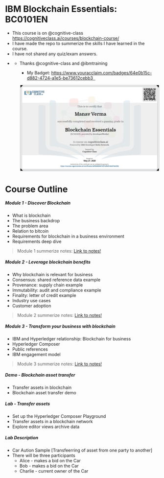 # IBM Blockchain Essentials: BC0101EN

- This course is on @cognitive-class https://cognitiveclass.ai/courses/blockchain-course/ 
- I have made the repo to summerize the skills I have learned in the course.
- I have not shared any quiz/exam answers. 
- - Thanks @cognitive-class and @ibmtraining 
	- My Badget: https://www.youracclaim.com/badges/64e0b15c-d882-4724-a1e5-be73612cebb3  

	

	![My Certificate](images/blockchainessentials.png)


# Course Outline 

##### Module 1 - Discover Blockchain
- What is blockchain
- The business backdrop
- The problem area
- Relation to bitcoin
- Requirements for blockchain in a business environment
- Requirements deep dive

> Module 1 summerize notes: [Link to notes!](/discover_blockchain.md)

##### Module 2 - Leverage blockchain benefits
- Why blockchain is relevant for business
- Consensus: shared reference data example
- Provenance: supply chain example
- Immutability: audit and compliance example
- Finality: letter of credit example
- Industry use cases
- Customer adoption

> Module 2 summerize notes: [Link to notes!](/leverageblockchain.md)

##### Module 3 - Transform your business with blockchain
- IBM and Hyperledger relationship: Blockchain for business
- Hyperledger Composer
- Public references
- IBM engagement model


> Module 3 summerize notes: [Link to notes!](/business_with_blockchain.md)

##### Demo - Blockchain asset transfer
- Transfer assets in blockchain
- Blockchain asset transfer demo


##### Lab - Transfer assets
- Set up the Hyperledger Composer Playground
- Transfer assets in a blockchain network
- Explore editor views archive data

##### Lab Description
- Car Aution Sample [Transfeerring of asset from one party to another]
- There will be three participants
	- Alice - makes a bid on the Car
	- Bob - makes a bid on the Car
	- Charlie - current owner of the Car
